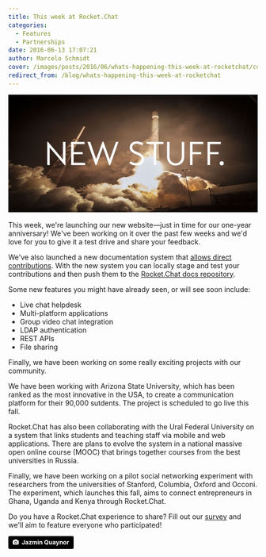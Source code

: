 ```yaml
---
title: This week at Rocket.Chat
categories:
  - Features
  - Partnerships
date: 2016-06-13 17:07:21
author: Marcelo Schmidt
cover: /images/posts/2016/06/whats-happening-this-week-at-rocketchat/cover-this-week.jpg
redirect_from: /blog/whats-happening-this-week-at-rocketchat
---
```


![](/images/posts/2016/06/whats-happening-this-week-at-rocketchat/RC-BLOG-NEW%20STUFF.jpg?)

This week, we're launching our new website—just in time for our one-year anniversary! We've been working on it over the past few weeks and we'd love for you to give it a test drive and share your feedback.

We've also launched a new documentation system that <a href="https://rocket.chat/docs/contributing/" target="_blank">allows direct contributions</a>. With the new system you can locally stage and test your contributions and then push them to the <a href="https://github.com/RocketChat/Rocket.Chat.Docs" target="_blank">Rocket.Chat docs repository</a>.

Some new features you might have already seen, or will see soon include:

*   Live chat helpdesk
*   Multi-platform applications
*   Group video chat integration
*   LDAP authentication
*   REST APIs
*   File sharing

Finally, we have been working on some really exciting projects with our community.

We have been working with Arizona State University, which has been ranked as the most innovative in the USA, to create a communication platform for their 90,000 sutdents. The project is scheduled to go live this fall.

Rocket.Chat has also been collaborating with the Ural Federal University on a system that links students and teaching staff via mobile and web applications. There are plans to evolve the system in a national massive open online course (MOOC) that brings together courses from the best universities in Russia.

Finally, we have been working on a pilot social networking experiment with researchers from the universities of Stanford, Columbia, Oxford and Occoni. The experiment, which launches this fall, aims to connect entrepreneurs in Ghana, Uganda and Kenya through Rocket.Chat.


Do you have a Rocket.Chat experience to share? Fill out our [survey](https://docs.google.com/forms/d/1mgG3LNiAq4w2OkmUUARlhvki7uOPVYIqY4ix5koxoRk/viewform) and we'll aim to feature everyone who participated!

<a style="background-color:black;color:white;text-decoration:none;padding:4px 6px;font-family:-apple-system, BlinkMacSystemFont, &quot;San Francisco&quot;, &quot;Helvetica Neue&quot;, Helvetica, Ubuntu, Roboto, Noto, &quot;Segoe UI&quot;, Arial, sans-serif;font-size:12px;font-weight:bold;line-height:1.2;display:inline-block;border-radius:3px;" href="https://unsplash.com/@jazminantoinette?utm_medium=referral&amp;utm_campaign=photographer-credit&amp;utm_content=creditBadge" target="_blank" rel="noopener noreferrer" title="Download free do whatever you want high-resolution photos from Jazmin Quaynor"><span style="display:inline-block;padding:2px 3px;"><svg xmlns="http://www.w3.org/2000/svg" style="height:12px;width:auto;position:relative;vertical-align:middle;top:-1px;fill:white;" viewBox="0 0 32 32"><title>unsplash-logo</title><path d="M20.8 18.1c0 2.7-2.2 4.8-4.8 4.8s-4.8-2.1-4.8-4.8c0-2.7 2.2-4.8 4.8-4.8 2.7.1 4.8 2.2 4.8 4.8zm11.2-7.4v14.9c0 2.3-1.9 4.3-4.3 4.3h-23.4c-2.4 0-4.3-1.9-4.3-4.3v-15c0-2.3 1.9-4.3 4.3-4.3h3.7l.8-2.3c.4-1.1 1.7-2 2.9-2h8.6c1.2 0 2.5.9 2.9 2l.8 2.4h3.7c2.4 0 4.3 1.9 4.3 4.3zm-8.6 7.5c0-4.1-3.3-7.5-7.5-7.5-4.1 0-7.5 3.4-7.5 7.5s3.3 7.5 7.5 7.5c4.2-.1 7.5-3.4 7.5-7.5z"></path></svg></span><span style="display:inline-block;padding:2px 3px;">Jazmin Quaynor</span></a>
